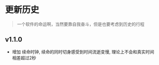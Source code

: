 # 更新历史

> 一个软件的命运啊，当然要靠自我奋斗，但是也要考虑到历史的行程

## v1.1.0

* 增加 续命时钟, 续命的同时切身感受到时间流逝变慢, 理论上不会和真实时间相差超过2秒


